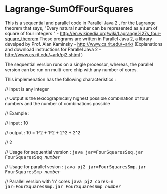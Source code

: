 # Lagrange-SumOfFourSquares

This is a sequential and parallel code in Parallel Java 2 , for the Lagrange theorem that says,
"Every natural number can be represented as a sum of square of four integers "  - http://en.wikipedia.org/wiki/Lagrange%27s_four-square_theorem
These programs are written in Parallel Java 2, a library develped by Prof. Alan Kaminsky - http://www.cs.rit.edu/~ark/
(Explanations and download instructions for Parallel Java 2 - http://www.cs.rit.edu/~ark/pj2.shtml )

The sequential version runs on a single processor, whereas, the parallel version can be run on multi-core chip with any number of cores.

This implemenation has the following characteristics : 

// Input is any integer

// Output is the lexicographically highest possible combination of four numbers and the number of combinations possible

// Example :

// input  : 10 

// output : 10 = 1^2 + 1^2 + 2^2 + 2^2 

//   		    2 

// Usage for sequential version : <TT> java jar=FourSquaresSeq.jar FourSquaresSeq <I>number</I> </TT> 

// Usage for parallel vesion : <TT> java pj2 jar=FourSquaresSmp.jar FourSquaresSmp <I>number</I> </TT> 

// Parallel version with 'n' cores <TT> java pj2 cores=n jar=FourSquaresSmp.jar FourSquaresSmp <I>number</I> </TT>
 


